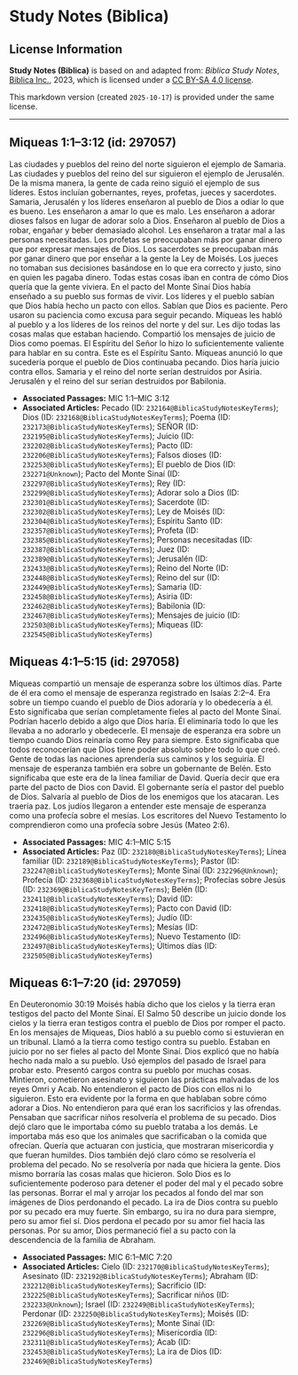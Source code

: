 # Study Notes (Biblica)

## License Information

**Study Notes (Biblica)** is based on and adapted from: _Biblica Study Notes_, [Biblica Inc.](https://www.biblica.com/), 2023, which is licensed under a [CC BY-SA 4.0 license](https://creativecommons.org/licenses/by-sa/4.0/legalcode.en).

This markdown version (created `2025-10-17`) is provided under the same license.



--------------------------------

## Miqueas 1:1–3:12 (id: 297057)

Las ciudades y pueblos del reino del norte siguieron el ejemplo de Samaria. Las ciudades y pueblos del reino del sur siguieron el ejemplo de Jerusalén. De la misma manera, la gente de cada reino siguió el ejemplo de sus líderes. Estos incluían gobernantes, reyes, profetas, jueces y sacerdotes. Samaria, Jerusalén y los líderes enseñaron al pueblo de Dios a odiar lo que es bueno. Les enseñaron a amar lo que es malo. Les enseñaron a adorar dioses falsos en lugar de adorar solo a Dios. Enseñaron al pueblo de Dios a robar, engañar y beber demasiado alcohol. Les enseñaron a tratar mal a las personas necesitadas. Los profetas se preocupaban más por ganar dinero que por expresar mensajes de Dios. Los sacerdotes se preocupaban más por ganar dinero que por enseñar a la gente la Ley de Moisés. Los jueces no tomaban sus decisiones basándose en lo que era correcto y justo, sino en quien les pagaba dinero. Todas estas cosas iban en contra de cómo Dios quería que la gente viviera. En el pacto del Monte Sinaí Dios había enseñado a su pueblo sus formas de vivir. Los líderes y el pueblo sabían que Dios había hecho un pacto con ellos. Sabían que Dios es paciente. Pero usaron su paciencia como excusa para seguir pecando. Miqueas les habló al pueblo y a los líderes de los reinos del norte y del sur. Les dijo todas las cosas malas que estaban haciendo. Compartió los mensajes de juicio de Dios como poemas. El Espíritu del Señor lo hizo lo suficientemente valiente para hablar en su contra. Este es el Espíritu Santo. Miqueas anunció lo que sucedería porque el pueblo de Dios continuaba pecando. Dios haría juicio contra ellos. Samaria y el reino del norte serían destruidos por Asiria. Jerusalén y el reino del sur serían destruidos por Babilonia.

* **Associated Passages:** MIC 1:1–MIC 3:12
* **Associated Articles:** Pecado (ID: `232164@BiblicaStudyNotesKeyTerms`); Dios (ID: `232168@BiblicaStudyNotesKeyTerms`); Poema (ID: `232173@BiblicaStudyNotesKeyTerms`); SEÑOR (ID: `232195@BiblicaStudyNotesKeyTerms`); Juicio (ID: `232202@BiblicaStudyNotesKeyTerms`); Pacto (ID: `232206@BiblicaStudyNotesKeyTerms`); Falsos dioses (ID: `232253@BiblicaStudyNotesKeyTerms`); El pueblo de Dios (ID: `232271@Unknown`); Pacto del Monte Sinaí (ID: `232297@BiblicaStudyNotesKeyTerms`); Rey (ID: `232299@BiblicaStudyNotesKeyTerms`); Adorar solo a Dios (ID: `232301@BiblicaStudyNotesKeyTerms`); Sacerdote (ID: `232302@BiblicaStudyNotesKeyTerms`); Ley de Moisés (ID: `232304@BiblicaStudyNotesKeyTerms`); Espíritu Santo (ID: `232357@BiblicaStudyNotesKeyTerms`); Profeta (ID: `232385@BiblicaStudyNotesKeyTerms`); Personas necesitadas (ID: `232387@BiblicaStudyNotesKeyTerms`); Juez (ID: `232389@BiblicaStudyNotesKeyTerms`); Jerusalén (ID: `232433@BiblicaStudyNotesKeyTerms`); Reino del Norte (ID: `232448@BiblicaStudyNotesKeyTerms`); Reino del sur (ID: `232449@BiblicaStudyNotesKeyTerms`); Samaria (ID: `232458@BiblicaStudyNotesKeyTerms`); Asiria (ID: `232462@BiblicaStudyNotesKeyTerms`); Babilonia (ID: `232467@BiblicaStudyNotesKeyTerms`); Mensajes de juicio (ID: `232503@BiblicaStudyNotesKeyTerms`); Miqueas (ID: `232545@BiblicaStudyNotesKeyTerms`)

## Miqueas 4:1–5:15 (id: 297058)

Miqueas compartió un mensaje de esperanza sobre los últimos días. Parte de él era como el mensaje de esperanza registrado en Isaías 2:2–4\. Era sobre un tiempo cuando el pueblo de Dios adoraría y lo obedecería a él. Esto significaba que serían completamente fieles al pacto del Monte Sinaí. Podrían hacerlo debido a algo que Dios haría. Él eliminaría todo lo que les llevaba a no adorarlo y obedecerle. El mensaje de esperanza era sobre un tiempo cuando Dios reinaría como Rey para siempre. Esto significaba que todos reconocerían que Dios tiene poder absoluto sobre todo lo que creó. Gente de todas las naciones aprendería sus caminos y los seguiría. El mensaje de esperanza también era sobre un gobernante de Belén. Esto significaba que este era de la línea familiar de David. Quería decir que era parte del pacto de Dios con David. El gobernante sería el pastor del pueblo de Dios. Salvaría al pueblo de Dios de los enemigos que los atacaran. Les traería paz. Los judíos llegaron a entender este mensaje de esperanza como una profecía sobre el mesías. Los escritores del Nuevo Testamento lo comprendieron como una profecía sobre Jesús (Mateo 2:6\).

* **Associated Passages:** MIC 4:1–MIC 5:15
* **Associated Articles:** Paz (ID: `232180@BiblicaStudyNotesKeyTerms`); Línea familiar (ID: `232189@BiblicaStudyNotesKeyTerms`); Pastor (ID: `232247@BiblicaStudyNotesKeyTerms`); Monte Sinaí (ID: `232296@Unknown`); Profecía (ID: `232368@BiblicaStudyNotesKeyTerms`); Profecías sobre Jesús (ID: `232369@BiblicaStudyNotesKeyTerms`); Belén (ID: `232411@BiblicaStudyNotesKeyTerms`); David (ID: `232418@BiblicaStudyNotesKeyTerms`); Pacto con David (ID: `232435@BiblicaStudyNotesKeyTerms`); Judío (ID: `232472@BiblicaStudyNotesKeyTerms`); Mesías (ID: `232496@BiblicaStudyNotesKeyTerms`); Nuevo Testamento (ID: `232497@BiblicaStudyNotesKeyTerms`); Últimos días (ID: `232505@BiblicaStudyNotesKeyTerms`)

## Miqueas 6:1–7:20 (id: 297059)

En Deuteronomio 30:19 Moisés había dicho que los cielos y la tierra eran testigos del pacto del Monte Sinaí. El Salmo 50 describe un juicio donde los cielos y la tierra eran testigos contra el pueblo de Dios por romper el pacto. En los mensajes de Miqueas, Dios habló a su pueblo como si estuvieran en un tribunal. Llamó a la tierra como testigo contra su pueblo. Estaban en juicio por no ser fieles al pacto del Monte Sinaí. Dios explicó que no había hecho nada malo a su pueblo. Usó ejemplos del pasado de Israel para probar esto. Presentó cargos contra su pueblo por muchas cosas. Mintieron, cometieron asesinato y siguieron las prácticas malvadas de los reyes Omri y Acab. No entendieron el pacto de Dios con ellos ni lo siguieron. Esto era evidente por la forma en que hablaban sobre cómo adorar a Dios. No entendieron para qué eran los sacrificios y las ofrendas. Pensaban que sacrificar niños resolvería el problema de su pecado. Dios dejó claro que le importaba cómo su pueblo trataba a los demás. Le importaba más eso que los animales que sacrificaban o la comida que ofrecían. Quería que actuaran con justicia, que mostraran misericordia y que fueran humildes. Dios también dejó claro cómo se resolvería el problema del pecado. No se resolvería por nada que hiciera la gente. Dios mismo borraría las cosas malas que hicieron. Solo Dios es lo suficientemente poderoso para detener el poder del mal y el pecado sobre las personas. Borrar el mal y arrojar los pecados al fondo del mar son imágenes de Dios perdonando el pecado. La ira de Dios contra su pueblo por su pecado era muy fuerte. Sin embargo, su ira no dura para siempre, pero su amor fiel sí. Dios perdona el pecado por su amor fiel hacia las personas. Por su amor, Dios permaneció fiel a su pacto con la descendencia de la familia de Abraham.

* **Associated Passages:** MIC 6:1–MIC 7:20
* **Associated Articles:** Cielo (ID: `232170@BiblicaStudyNotesKeyTerms`); Asesinato (ID: `232192@BiblicaStudyNotesKeyTerms`); Abraham (ID: `232212@BiblicaStudyNotesKeyTerms`); Sacrificio (ID: `232225@BiblicaStudyNotesKeyTerms`); Sacrificar niños (ID: `232233@Unknown`); Israel (ID: `232249@BiblicaStudyNotesKeyTerms`); Perdonar (ID: `232250@BiblicaStudyNotesKeyTerms`); Moisés (ID: `232269@BiblicaStudyNotesKeyTerms`); Monte Sinaí (ID: `232296@BiblicaStudyNotesKeyTerms`); Misericordia (ID: `232311@BiblicaStudyNotesKeyTerms`); Acab (ID: `232453@BiblicaStudyNotesKeyTerms`); La ira de Dios (ID: `232469@BiblicaStudyNotesKeyTerms`)

